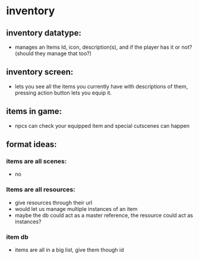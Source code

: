 # inventory
## inventory datatype:
- manages an Items Id, icon, description(s), and if the player has it or not? (should they manage that too?)
## inventory screen:
- lets you see all the items you currently have with descriptions of them, pressing action button lets you equip it.
## items in game:
- npcs can check your equipped item and special cutscenes can happen

## format ideas:
### items are all scenes:
- no
### Items are all resources:
- give resources through their url
- would let us manage multiple instances of an item
- maybe the db could act as a master reference, the resource could act as instances?
### item db
- items are all in a big list, give them though id
